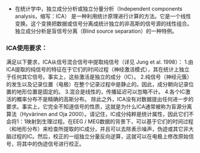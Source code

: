 * 在统计学中，独立成分分析或独立分量分析（Independent components analysis，缩写：ICA） 是一种利用统计原理进行计算的方法。它是一个线性变换。这个变换把数据或信号分离成统计独立的非高斯的信号源的线性组合。独立成分分析是盲信号分离（Blind source separation）的一种特例。

### ICA使用要求：
满足以下要求，ICA从信号混合信号中提取纯信号（详见 Jung et al. 1998）：
1.由ICA提取的纯信号的特征在于它们的时间过程（神经激活模式），其在统计上独立于任何其它信号。事实上，这些激活是独立的成分（IC）。
2.纯信号（神经元簇）的发生以及记录位置（电极）在整个记录过程中是静止的。因此，成分朝向记录位置的地形位置是固定的。
3.混合是线性的，传播延迟可以忽略不计。
4.各个IC激活的概率分布不是精确的高斯分布。
除此之外，ICA没有对数据提出任何进一步的要求。事实上，它完全不知道信号的性质，这就是为什么ICA通常被称为盲源分离算法（Hyvärinen and Oja 2000）。请记住，IC成分纯粹是统计属性，因此它们不会将1：1映射到生理过程。在EEG / MEG数据的背景下，可以基于它们的时间过程（和地形分布）来检查所提取的IC成分，并且可以去除表示噪声，伪迹或其它非大脑过程的IC。然后，校正的一组独立分量反向逆算，这就可以在电极上修改原始信号，将其中的伪迹信号进行校正。